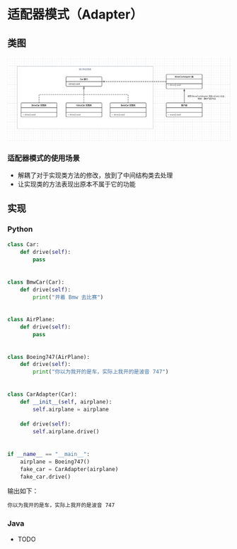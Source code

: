 # 适配器模式（Adapter）

## 类图

![](https://raw.githubusercontent.com/hsxhr-10/Blog/master/image/%E8%AE%BE%E8%AE%A1%E6%A8%A1%E5%BC%8F-18.png)

### 适配器模式的使用场景

- 解耦了对于实现类方法的修改，放到了中间结构类去处理
- 让实现类的方法表现出原本不属于它的功能

## 实现

### Python

```python
class Car:
    def drive(self):
        pass


class BmwCar(Car):
    def drive(self):
        print("开着 Bmw 去比赛")


class AirPlane:
    def drive(self):
        pass


class Boeing747(AirPlane):
    def drive(self):
        print("你以为我开的是车，实际上我开的是波音 747")


class CarAdapter(Car):
    def __init__(self, airplane):
        self.airplane = airplane

    def drive(self):
        self.airplane.drive()


if __name__ == "__main__":
    airplane = Boeing747()
    fake_car = CarAdapter(airplane)
    fake_car.drive()
```

输出如下：

```BASH
你以为我开的是车，实际上我开的是波音 747
```

### Java

- TODO
